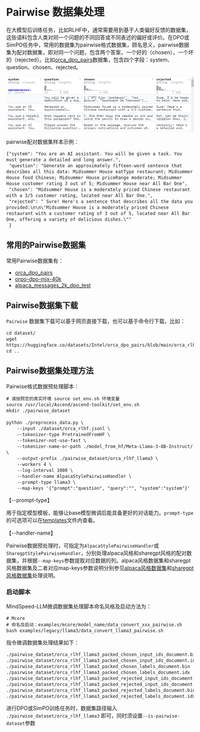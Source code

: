 # Pairwise 数据集处理

在大模型后训练任务，比如RLHF中，通常需要用到基于人类偏好反馈的数据集，这些语料包含人类对同一个问题的不同回答或不同表述的偏好或评价。在DPO或SimPO任务中，常用的数据集为pairwise格式数据集，顾名思义，pairwise数据集为配对数据集，即对同一个问题，包含两个答案，一个好的（chosen），一个坏的（rejected）。比如[orca_dpo_pairs](https://huggingface.co/datasets/Intel/orca_dpo_pairs)数据集，包含四个字段：system、question、chosen、rejected。

![](../../sources/images/dpo/orca_rlhf.png)

pairwise配对数据集样本示例：

```
{"system": "You are an AI assistant. You will be given a task. You must generate a detailed and long answer.", 
 "question": "Generate an approximately fifteen-word sentence that describes all this data: Midsummer House eatType restaurant; Midsummer House food Chinese; Midsummer House priceRange moderate; Midsummer House customer rating 3 out of 5; Midsummer House near All Bar One", 
 "chosen": "Midsummer House is a moderately priced Chinese restaurant with a 3/5 customer rating, located near All Bar One.", 
 "rejected": " Sure! Here's a sentence that describes all the data you provided:\n\n\"Midsummer House is a moderately priced Chinese restaurant with a customer rating of 3 out of 5, located near All Bar One, offering a variety of delicious dishes.\""
 }
```

## 常用的Pairwise数据集

常用Pairwise数据集有：

- [orca_dpo_pairs](https://huggingface.co/datasets/Intel/orca_dpo_pairs)
- [orpo-dpo-mix-40k](https://huggingface.co/datasets/mlabonne/orpo-dpo-mix-40k)
- [alpaca_messages_2k_dpo_test](https://huggingface.co/datasets/fozziethebeat/alpaca_messages_2k_dpo_test)

## Pairwise数据集下载

`Pairwise` 数据集下载可以基于网页直接下载，也可以基于命令行下载，比如：

```shell
cd dataset/
wget https://huggingface.co/datasets/Intel/orca_dpo_pairs/blob/main/orca_rlhf.jsonl
cd ..
```

## Pairwise数据集处理方法

Pairwise格式数据预处理脚本：

```shell
# 请按照您的真实环境 source set_env.sh 环境变量
source /usr/local/Ascend/ascend-toolkit/set_env.sh
mkdir ./pairwise_dataset

python ./preprocess_data.py \
    --input ./dataset/orca_rlhf.jsonl \
    --tokenizer-type PretrainedFromHF \
    --tokenizer-not-use-fast \
    --tokenizer-name-or-path ./model_from_hf/Meta-Llama-3-8B-Instruct/ \
    --output-prefix ./pairwise_dataset/orca_rlhf_llama3 \
    --workers 4 \
    --log-interval 1000 \
    --handler-name AlpacaStylePairwiseHandler \
    --prompt-type llama3 \
    --map-keys '{"prompt":"question", "query":"", "system":"system"}'
```

【--prompt-type】

用于指定模型模板，能够让base模型微调后能具备更好的对话能力。`prompt-type`的可选项可以在[templates](../../modellink/tasks/preprocess/templates.py)文件内查看。

【--handler-name】

Pairwise数据预处理时，可指定为`AlpacaStylePairwiseHandler`或`SharegptStylePairwiseHandler`，分别处理alpaca风格和sharegpt风格的配对数据集，并根据`--map-keys`参数提取对应数据的列。alpaca风格数据集和sharegpt风格数据集及二者对应map-keys参数说明分别参见[alpaca风格数据集](./alpaca_dataset.md)和[sharegpt风格数据集](./sharegpt_dataset.md)处理说明。

### 启动脚本

MindSpeed-LLM微调数据集处理脚本命名风格及启动方法为：

```shell
# Mcore
# 命名及启动：examples/mcore/model_name/data_convert_xxx_pairwise.sh
bash examples/legacy/llama3/data_convert_llama3_pairwise.sh
```

指令微调数据集处理结果如下：

```shell
./pairwise_dataset/orca_rlhf_llama3_packed_chosen_input_ids_document.bin
./pairwise_dataset/orca_rlhf_llama3_packed_chosen_input_ids_document.idx
./pairwise_dataset/orca_rlhf_llama3_packed_chosen_labels_document.bin
./pairwise_dataset/orca_rlhf_llama3_packed_chosen_labels_document.idx
./pairwise_dataset/orca_rlhf_llama3_packed_rejected_input_ids_document.bin
./pairwise_dataset/orca_rlhf_llama3_packed_rejected_input_ids_document.idx
./pairwise_dataset/orca_rlhf_llama3_packed_rejected_labels_document.bin
./pairwise_dataset/orca_rlhf_llama3_packed_rejected_labels_document.idx
```

进行DPO或SimPO训练任务时，数据集路径输入 `./pairwise_dataset/orca_rlhf_llama3` 即可，同时须设置`--is-pairwise-dataset`参数